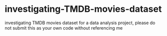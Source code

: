 # investigating-TMDB-movies-dataset
investigating TMDB movies dataset for a data analysis project, please do not submit this as your own code without referencing me

